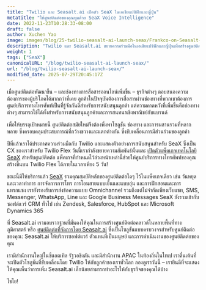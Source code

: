 ```yaml
---
title: "Twilio และ Seasalt.ai เปิดตัว SeaX ในเอเชียแปซิฟิกและญี่ปุ่น"
metatitle: "ให้ศูนย์ติดต่อของคุณพูดด้วย SeaX Voice Intelligence"
date: 2022-11-23T10:28:33-08:00
draft: false
author: Xuchen Yao
image: images/blog/25-twilio-seasalt-ai-launch-seax/Frankco-on-Seasalt-ai-parternship.png
description: "Twilio และ Seasalt.ai ขยายความร่วมมือในเอเชียแปซิฟิกและญี่ปุ่นเพื่อสร้างศูนย์ติดต่อคลาวด์หลายประเทศ"
weight: 1
tags: ["SeaX"]
canonicalURL: "/blog/twilio-seasalt-ai-launch-seax/"
url: "/blog/twilio-seasalt-ai-launch-seax/"
modified_date: 2025-07-29T20:45:17Z
---
```


เมื่อศูนย์ติดต่อพัฒนาขึ้น – และช่องทางการสื่อสารออนไลน์เพิ่มขึ้น – ธุรกิจต่างๆ ตอบสนองความต้องการของผู้บริโภคได้มากกว่าที่เคย ลูกค้าในปัจจุบันต้องการสื่อสารผ่านช่องทางที่พวกเขาต้องการ ศูนย์บริการทางโทรศัพท์เป็นที่รู้จักกันดีสำหรับการสนับสนุนลูกค้า แต่ความคาดหวังที่เพิ่มขึ้นคือช่องทางต่างๆ สามารถใช้ได้ทั้งสำหรับการสนับสนุนลูกค้าและการสนทนาเชิงพาณิชย์กับแบรนด์

เพื่อให้บรรลุเป้าหมายนี้ ศูนย์ติดต่อสมัยใหม่จึงต้องพึ่งพาโซลูชัน ช่องทาง และการผสานรวมที่หลากหลาย ซึ่งครอบคลุมประสบการณ์ที่กว้างขวางและแตกต่างกัน ซึ่งขับเคลื่อนการมีส่วนร่วมของลูกค้า

ปีที่แล้วเราได้ประกาศความร่วมมือกับ Twilio และแสดงตัวอย่างการสนับสนุนสำหรับ SeaX ซึ่งเป็น CX ของเราสำหรับ Twilio Flex วันนี้เรากำลังขยายความสัมพันธ์นั้นและ [เปิดตัวแพ็คเกจเทคโนโลยี SeaX](https://www.twilio.com/press/releases/twilio-and-seasaltai-expand-partnership-in-apj) สำหรับศูนย์ติดต่อ แพ็คเกจที่กำหนดไว้ล่วงหน้าเหล่านี้ช่วยให้ศูนย์บริการทางโทรศัพท์ของคุณสร้างขึ้นบน Twilio Flex ได้ภายในเวลาเพียง 5 วัน!

ขณะนี้มีให้บริการแล้ว [SeaX](https://seax.seasalt.ai/?utm_source=blog/) รวมคุณสมบัติหลักของศูนย์ติดต่อใดๆ ไว้ในแพ็คเกจเดียว เช่น วันหยุดและเวลาทำการ การจัดการการโทร การโอนสายแบบเย็นและแบบอุ่น และการฝึกสอนและการแทรกแซง เรายังรองรับการส่งข้อความแบบ Omnichannel รวมถึงแต่ไม่จำกัดเพียงเว็บแชท, SMS, Messenger, WhatsApp, Line และ Google Business Messages SeaX ยังรวมเข้ากับซอฟต์แวร์ CRM ทั่วไป เช่น Zendesk, Salesforce, HubSpot และ Microsoft Dynamics 365

ที่ Seasalt.ai เรามอบรากฐานที่มั่นคงให้คุณในการสร้างศูนย์ติดต่อคลาวด์ในหลายพื้นที่ทางภูมิศาสตร์ หรือ [ศูนย์ติดต่อที่จัดการโดย Seasalt.ai](https://seasalt.ai/managed-contact-center/) ซึ่งเป็นโซลูชันแบบครบวงจรสำหรับศูนย์ติดต่อของคุณ: Seasalt.ai ให้บริการซอฟต์แวร์ ตัวแทนที่เป็นมนุษย์ และการดำเนินงานของศูนย์ติดต่อของคุณ

เรามีสำนักงานใหญ่ในซีแอตเทิล รัฐวอชิงตัน และมีสำนักงาน APAC ในท้องถิ่นในไทเป เราตื่นเต้นที่จะเปิดตัวโซลูชันที่ขับเคลื่อนโดย Twilio ให้กับลูกค้าของเราทั่วโลก ลองดูเราวันนี้ – เรายินดีที่จะแสดงให้คุณเห็นว่าการเพิ่ม Seasalt.ai เล็กน้อยสามารถทำอะไรให้กับธุรกิจของคุณได้บ้าง

ไชโย!

